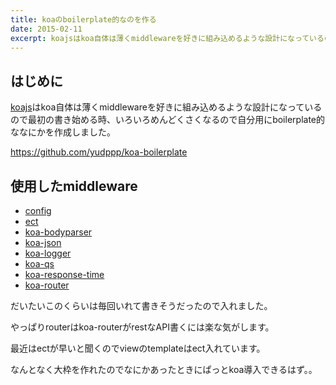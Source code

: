 ```yaml
---
title: koaのboilerplate的なのを作る
date: 2015-02-11
excerpt: koajsはkoa自体は薄くmiddlewareを好きに組み込めるような設計になっているので最初の書き始める時、いろいろめんどくさくなるので自分用にboilerplate的ななにかを作成しました。
---
```


## はじめに
[koajs](http://koajs.com/)はkoa自体は薄くmiddlewareを好きに組み込めるような設計になっているので最初の書き始める時、いろいろめんどくさくなるので自分用にboilerplate的ななにかを作成しました。

https://github.com/yudppp/koa-boilerplate

## 使用したmiddleware
- [config](https://github.com/lorenwest/node-config)
- [ect](https://github.com/baryshev/ect)
- [koa-bodyparser](https://github.com/koajs/bodyparser)
- [koa-json](https://github.com/koajs/json)
- [koa-logger](https://github.com/koajs/logger)
- [koa-qs](https://github.com/koajs/qs)
- [koa-response-time](https://github.com/koajs/response-time)
- [koa-router](https://github.com/alexmingoia/koa-router)


だいたいこのくらいは毎回いれて書きそうだったので入れました。

やっぱりrouterはkoa-routerがrestなAPI書くには楽な気がします。

最近はectが早いと聞くのでviewのtemplateはect入れています。

なんとなく大枠を作れたのでなにかあったときにぱっとkoa導入できるはず。。
